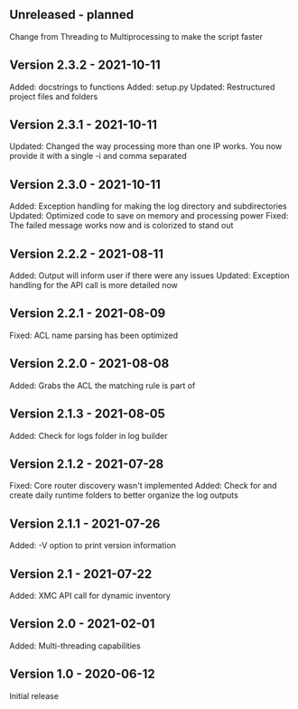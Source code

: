 Unreleased - planned
--------------------
Change from Threading to Multiprocessing to make the script faster


Version 2.3.2 - 2021-10-11
--------------------------
Added: docstrings to functions
Added: setup.py
Updated: Restructured project files and folders


Version 2.3.1 - 2021-10-11
--------------------------
Updated: Changed the way processing more than one IP works. You now provide it with a single -i and comma separated


Version 2.3.0 - 2021-10-11
--------------------------
Added: Exception handling for making the log directory and subdirectories
Updated: Optimized code to save on memory and processing power
Fixed: The failed message works now and is colorized to stand out


Version 2.2.2 - 2021-08-11
--------------------------
Added: Output will inform user if there were any issues
Updated: Exception handling for the API call is more detailed now


Version 2.2.1 - 2021-08-09
--------------------------
Fixed: ACL name parsing has been optimized


Version 2.2.0 - 2021-08-08
--------------------------
Added: Grabs the ACL the matching rule is part of


Version 2.1.3 - 2021-08-05
--------------------------
Added: Check for logs folder in log builder


Version 2.1.2 - 2021-07-28
--------------------------
Fixed: Core router discovery wasn't implemented
Added: Check for and create daily runtime folders to better organize the log outputs


Version 2.1.1 - 2021-07-26
--------------------------
Added: -V option to print version information


Version 2.1 - 2021-07-22
------------------------
Added: XMC API call for dynamic inventory


Version 2.0 - 2021-02-01
------------------------
Added: Multi-threading capabilities


Version 1.0 - 2020-06-12
------------------------
Initial release
